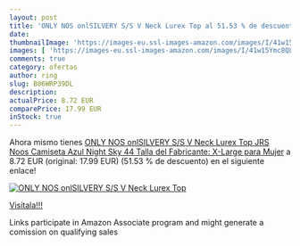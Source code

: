 ```yaml
---
layout: post
title: 'ONLY NOS onlSILVERY S/S V Neck Lurex Top al 51.53 % de descuento'
date: 
thumbnailImage: 'https://images-eu.ssl-images-amazon.com/images/I/41w15Ymc8QL._SL200_.jpg'
images: [ 'https://images-eu.ssl-images-amazon.com/images/I/41w15Ymc8QL._SL200_.jpg' ]
comments: true
category: ofertas
author: ring
slug: B06WRP39DL
description:
actualPrice: 8.72 EUR
comparePrice: 17.99 EUR
inStock: true
---
```


Ahora mismo tienes [ONLY NOS onlSILVERY S/S V Neck Lurex Top JRS Noos Camiseta  Azul  Night Sky   44  Talla del Fabricante: X-Large  para Mujer](https://www.amazon.es/dp/B06WRP39DL/?tag=tolees-21) a 8.72 EUR (original: 17.99 EUR) (51.53 %  de descuento) en el siguiente enlace!

[![ONLY NOS onlSILVERY S/S V Neck Lurex Top](https://images-eu.ssl-images-amazon.com/images/I/41w15Ymc8QL._SL200_.jpg)](https://www.amazon.es/dp/B06WRP39DL/?tag=tolees-21)

[Visítala!!!](https://www.amazon.es/dp/B06WRP39DL/?tag=tolees-21)

Links participate in Amazon Associate program and might generate a comission on qualifying sales
